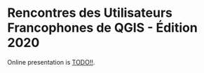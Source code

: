 # Rencontres des Utilisateurs Francophones de QGIS - Édition 2020

Online presentation is [TODO!!](https://raw.githack.com/qcooperative/presentations/master/qgis-swiss-meeting-2020/build/index.html).
